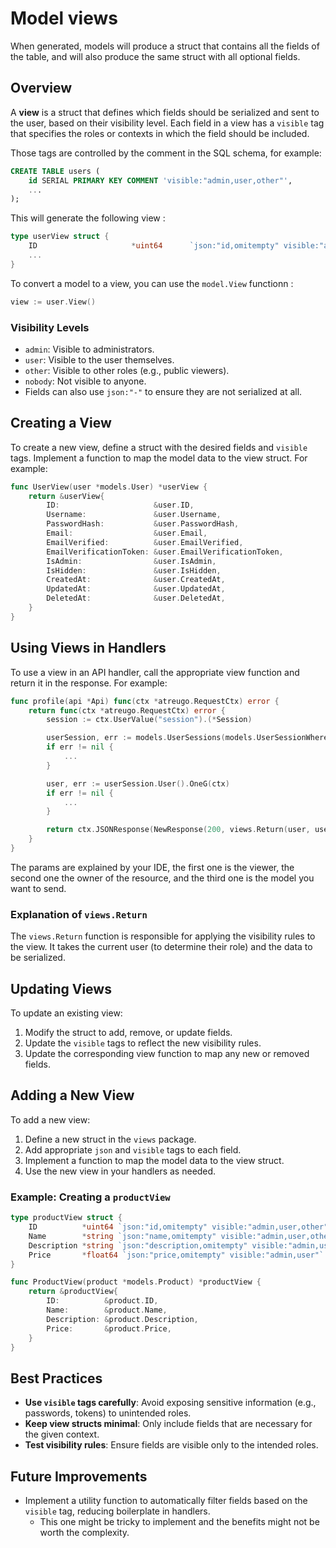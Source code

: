 # Model views

When generated, models will produce a struct that contains all the fields of the table, and will also produce the same struct with all optional fields.

## Overview

A **view** is a struct that defines which fields should be serialized and sent to the user, based on their visibility level. Each field in a view has a `visible` tag that specifies the roles or contexts in which the field should be included.

Those tags are controlled by the comment in the SQL schema, for example:

```sql
CREATE TABLE users (
    id SERIAL PRIMARY KEY COMMENT 'visible:"admin,user,other"',
    ...
);
```

This will generate the following view :

```go
type userView struct {
    ID                     *uint64      `json:"id,omitempty" visible:"admin,user,other"`
    ...
}
```

To convert a model to a view, you can use the `model.View` functionn :

```go
view := user.View()
```

### Visibility Levels

- `admin`: Visible to administrators.
- `user`: Visible to the user themselves.
- `other`: Visible to other roles (e.g., public viewers).
- `nobody`: Not visible to anyone.
- Fields can also use `json:"-"` to ensure they are not serialized at all.

## Creating a View

To create a new view, define a struct with the desired fields and `visible` tags. Implement a function to map the model data to the view struct. For example:

```go
func UserView(user *models.User) *userView {
    return &userView{
        ID:                     &user.ID,
        Username:               &user.Username,
        PasswordHash:           &user.PasswordHash,
        Email:                  &user.Email,
        EmailVerified:          &user.EmailVerified,
        EmailVerificationToken: &user.EmailVerificationToken,
        IsAdmin:                &user.IsAdmin,
        IsHidden:               &user.IsHidden,
        CreatedAt:              &user.CreatedAt,
        UpdatedAt:              &user.UpdatedAt,
        DeletedAt:              &user.DeletedAt,
    }
}
```

## Using Views in Handlers

To use a view in an API handler, call the appropriate view function and return it in the response. For example:

```go
func profile(api *Api) func(ctx *atreugo.RequestCtx) error {
    return func(ctx *atreugo.RequestCtx) error {
        session := ctx.UserValue("session").(*Session)

        userSession, err := models.UserSessions(models.UserSessionWhere.ID.EQ(session.UserSessionID)).OneG(ctx)
        if err != nil {
            ...
        }

        user, err := userSession.User().OneG(ctx)
        if err != nil {
            ...
        }

        return ctx.JSONResponse(NewResponse(200, views.Return(user, user, views.UserView(user))))
    }
}
```

The params are explained by your IDE, the first one is the viewer, the second one the owner of the resource, and the third one is the model you want to send.

### Explanation of `views.Return`

The `views.Return` function is responsible for applying the visibility rules to the view. It takes the current user (to determine their role) and the data to be serialized.

## Updating Views

To update an existing view:

1. Modify the struct to add, remove, or update fields.
2. Update the `visible` tags to reflect the new visibility rules.
3. Update the corresponding view function to map any new or removed fields.

## Adding a New View

To add a new view:

1. Define a new struct in the `views` package.
2. Add appropriate `json` and `visible` tags to each field.
3. Implement a function to map the model data to the view struct.
4. Use the new view in your handlers as needed.

### Example: Creating a `productView`

```go
type productView struct {
    ID          *uint64 `json:"id,omitempty" visible:"admin,user,other"`
    Name        *string `json:"name,omitempty" visible:"admin,user,other"`
    Description *string `json:"description,omitempty" visible:"admin,user"`
    Price       *float64 `json:"price,omitempty" visible:"admin,user"`
}

func ProductView(product *models.Product) *productView {
    return &productView{
        ID:          &product.ID,
        Name:        &product.Name,
        Description: &product.Description,
        Price:       &product.Price,
    }
}
```

## Best Practices

- **Use `visible` tags carefully**: Avoid exposing sensitive information (e.g., passwords, tokens) to unintended roles.
- **Keep view structs minimal**: Only include fields that are necessary for the given context.
- **Test visibility rules**: Ensure fields are visible only to the intended roles.

## Future Improvements

- Implement a utility function to automatically filter fields based on the `visible` tag, reducing boilerplate in handlers.
  - This one might be tricky to implement and the benefits might not be worth the complexity.
